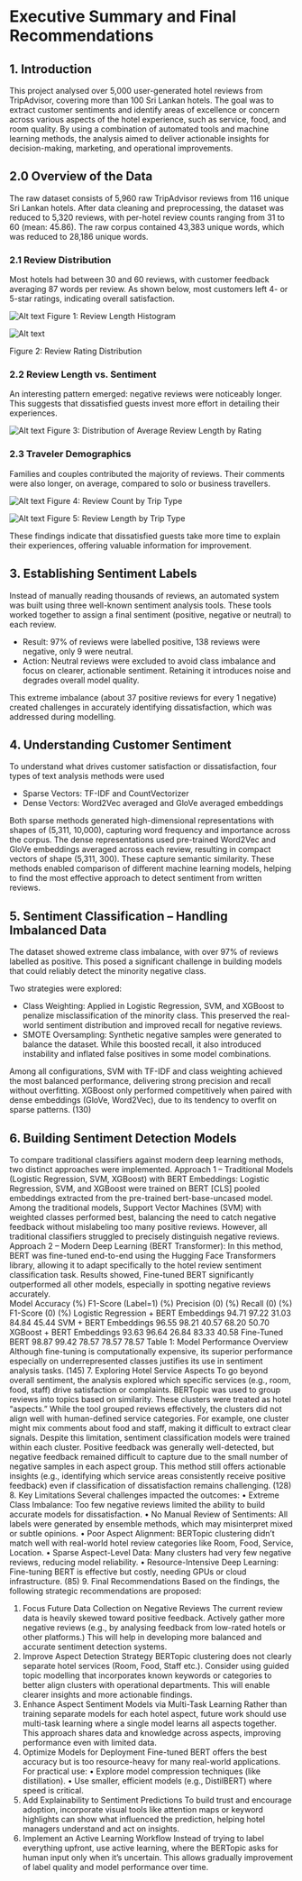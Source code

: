 # Executive Summary and Final Recommendations

## 1. Introduction

This project analysed over 5,000 user-generated hotel reviews from TripAdvisor, covering more than 100 Sri Lankan hotels. The goal was to extract customer sentiments and identify areas of excellence or concern across various aspects of the hotel experience, such as service, food, and room quality. By using a combination of automated tools and machine learning methods, the analysis aimed to deliver actionable insights for decision-making, marketing, and operational improvements.                                                      

## 2.0 Overview of the Data
The raw dataset consists of 5,960 raw TripAdvisor reviews from 116 unique Sri Lankan hotels. After data cleaning and preprocessing, the dataset was reduced to 5,320 reviews, with per-hotel review counts ranging from 31 to 60 (mean: 45.86). The raw corpus contained 43,383 unique words, which was reduced to 28,186 unique words.

### 2.1 Review Distribution
Most hotels had between 30 and 60 reviews, with customer feedback averaging 87 words per review. As shown below, most customers left 4- or 5-star ratings, indicating overall satisfaction.

![Alt text](images/1.png)
Figure 1: Review Length Histogram

![Alt text](images/2.png)

Figure 2: Review Rating Distribution


### 2.2 Review Length vs. Sentiment
An interesting pattern emerged: negative reviews were noticeably longer. This suggests that dissatisfied guests invest more effort in detailing their experiences.

![Alt text](images/3.png)
Figure 3: Distribution of Average Review Length by Rating

### 2.3 Traveler Demographics
Families and couples contributed the majority of reviews. Their comments were also longer, on average, compared to solo or business travellers.

![Alt text](images/4.png) 
Figure 4: Review Count by Trip Type

![Alt text](images/5.png)
Figure 5: Review Length by Trip Type

These findings indicate that dissatisfied guests take more time to explain their experiences, offering valuable information for improvement.                                                           
## 3. Establishing Sentiment Labels
Instead of manually reading thousands of reviews, an automated system was built using three well-known sentiment analysis tools. These tools worked together to assign a final sentiment (positive, negative or neutral) to each review.
- Result: 97% of reviews were labelled positive, 138 reviews were negative, only 9 were neutral.
- Action: Neutral reviews were excluded to avoid class imbalance and focus on clearer, actionable sentiment. Retaining it introduces noise and degrades overall model quality.

This extreme imbalance (about 37 positive reviews for every 1 negative) created challenges in accurately identifying dissatisfaction, which was addressed during modelling.        

## 4. Understanding Customer Sentiment

To understand what drives customer satisfaction or dissatisfaction, four types of text analysis methods were used
- Sparse Vectors: TF-IDF and CountVectorizer
- Dense Vectors: Word2Vec averaged and GloVe averaged embeddings

Both sparse methods generated high-dimensional representations with shapes of (5,311, 10,000), capturing word frequency and importance across the corpus. 
The dense representations used pre-trained Word2Vec and GloVe embeddings averaged across each review, resulting in compact vectors of shape (5,311, 300). These capture semantic similarity.
These methods enabled comparison of different machine learning models, helping to find the most effective approach to detect sentiment from written reviews.                          

## 5. Sentiment Classification – Handling Imbalanced Data

The dataset showed extreme class imbalance, with over 97% of reviews labelled as positive. This posed a significant challenge in building models that could reliably detect the minority negative class.

Two strategies were explored:

- Class Weighting: Applied in Logistic Regression, SVM, and XGBoost to penalize misclassification of the minority class. This preserved the real-world sentiment distribution and improved recall for negative reviews.
- SMOTE Oversampling: Synthetic negative samples were generated to balance the dataset. While this boosted recall, it also introduced instability and inflated false positives in some model combinations.

Among all configurations, SVM with TF-IDF and class weighting achieved the most balanced performance, delivering strong precision and recall without overfitting. XGBoost only performed competitively when paired with dense embeddings (GloVe, Word2Vec), due to its tendency to overfit on sparse patterns.                                                          (130)

## 6. Building Sentiment Detection Models
To compare traditional classifiers against modern deep learning methods, two distinct approaches were implemented.
Approach 1 – Traditional Models (Logistic Regression, SVM, XGBoost) with BERT Embeddings:
Logistic Regression, SVM, and XGBoost were trained on BERT [CLS] pooled embeddings extracted from the pre-trained bert-base-uncased model. 
Among the traditional models, Support Vector Machines (SVM) with weighted classes performed best, balancing the need to catch negative feedback without mislabeling too many positive reviews. However, all traditional classifiers struggled to precisely distinguish negative reviews.
Approach 2 – Modern Deep Learning (BERT Transformer):
In this method, BERT was fine-tuned end-to-end using the Hugging Face Transformers library, allowing it to adapt specifically to the hotel review sentiment classification task.
Results showed, Fine-tuned BERT significantly outperformed all other models, especially in spotting negative reviews accurately.                                                             
Model	Accuracy (%)	F1-Score (Label=1) (%)	Precision (0) (%)	Recall (0) (%)	F1-Score (0) (%)
Logistic Regression + BERT Embeddings	94.71	97.22	31.03	84.84	45.44
SVM + BERT Embeddings	96.55	98.21	40.57	68.20	50.70
XGBoost + BERT Embeddings	93.63	96.64	26.84	83.33	40.58
Fine-Tuned BERT	98.87	99.42	78.57	78.57	78.57
Table 1: Model Performance Overview
Although fine-tuning is computationally expensive, its superior performance especially on underrepresented classes justifies its use in sentiment analysis tasks.                     (145)
7. Exploring Hotel Service Aspects
To go beyond overall sentiment, the analysis explored which specific services (e.g., room, food, staff) drive satisfaction or complaints.
BERTopic was used to group reviews into topics based on similarity. These clusters were treated as hotel “aspects.” While the tool grouped reviews effectively, the clusters did not align well with human-defined service categories. For example, one cluster might mix comments about food and staff, making it difficult to extract clear signals.
Despite this limitation, sentiment classification models were trained within each cluster. Positive feedback was generally well-detected, but negative feedback remained difficult to capture due to the small number of negative samples in each aspect group.
This method still offers actionable insights (e.g., identifying which service areas consistently receive positive feedback) even if classification of dissatisfaction remains challenging.                                                                                                                 (128)
8. Key Limitations
Several challenges impacted the outcomes:
•	Extreme Class Imbalance: Too few negative reviews limited the ability to build accurate models for dissatisfaction.
•	No Manual Review of Sentiments: All labels were generated by ensemble methods, which may misinterpret mixed or subtle opinions.
•	Poor Aspect Alignment: BERTopic clustering didn’t match well with real-world hotel review categories like Room, Food, Service, Location.
•	Sparse Aspect-Level Data: Many clusters had very few negative reviews, reducing model reliability.
•	Resource-Intensive Deep Learning: Fine-tuning BERT is effective but costly, needing GPUs or cloud infrastructure.                                                               (85)
9. Final Recommendations
Based on the findings, the following strategic recommendations are proposed:
1. Focus Future Data Collection on Negative Reviews
The current review data is heavily skewed toward positive feedback. Actively gather more negative reviews (e.g., by analysing feedback from low-rated hotels or other platforms.) This will help in developing more balanced and accurate sentiment detection systems.
2. Improve Aspect Detection Strategy
BERTopic clustering does not clearly separate hotel services (Room, Food, Staff etc.). Consider using guided topic modelling that incorporates known keywords or categories to better align clusters with operational departments. This will enable clearer insights and more actionable findings.
3. Enhance Aspect Sentiment Models via Multi-Task Learning
Rather than training separate models for each hotel aspect, future work should use multi-task learning where a single model learns all aspects together. This approach shares data and knowledge across aspects, improving performance even with limited data.
4. Optimize Models for Deployment
Fine-tuned BERT offers the best accuracy but is too resource-heavy for many real-world applications. For practical use:
•	Explore model compression techniques (like distillation).
•	Use smaller, efficient models (e.g., DistilBERT) where speed is critical.
5. Add Explainability to Sentiment Predictions
To build trust and encourage adoption, incorporate visual tools like attention maps or keyword highlights can show what influenced the prediction, helping hotel managers understand and act on insights.
6. Implement an Active Learning Workflow
Instead of trying to label everything upfront, use active learning, where the BERTopic asks for human input only when it’s uncertain. This allows gradually improvement of label quality and model performance over time.
